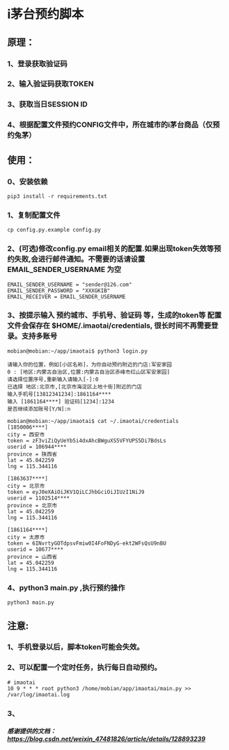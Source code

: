 
# i茅台预约脚本
## 原理：
### 1、登录获取验证码
### 2、输入验证码获取TOKEN
### 3、获取当日SESSION ID
### 4、根据配置文件预约CONFIG文件中，所在城市的i茅台商品（仅预约兔茅）

## 使用：

### 0、安装依赖
```shell
pip3 install -r requirements.txt
```

### 1、复制配置文件
```shell
cp config.py.example config.py
```

### 2、(可选)修改config.py email相关的配置.如果出现token失效等预约失败,会进行邮件通知。不需要的话请设置 EMAIL_SENDER_USERNAME 为空
```shell
EMAIL_SENDER_USERNAME = "sender@126.com"
EMAIL_SENDER_PASSWORD = "XXXGKIB"
EMAIL_RECEIVER = EMAIL_SENDER_USERNAME
```

### 3、按提示输入 预约城市、手机号、验证码 等，生成的token等 配置文件会保存在 $HOME/.imaotai/credentials, 很长时间不再需要登录。支持多账号
```shell
mobian@mobian:~/app/imaotai$ python3 login.py

请输入你的位置，例如[小区名称]，为你自动预约附近的门店:军安家园
0 : [地区:内蒙古自治区,位置:内蒙古自治区赤峰市红山区军安家园]
请选择位置序号,重新输入请输入[-]:0
已选择 地区:北京市,[北京市海淀区上地十街]附近的门店
输入手机号[13812341234]:1861164****
输入 [1861164****] 验证码[1234]:1234
是否继续添加账号[Y/N]:n

```
```shell
mobian@mobian:~/app/imaotai$ cat ~/.imaotai/credentials 
[1850006****]
city = 西安市
token = zF3viZiQyUeYb5i4dxAhcBWguXS5VFYUPS5Di7BdsLs
userid = 106944****
province = 陕西省
lat = 45.042259
lng = 115.344116

[1863637****]
city = 北京市
token = eyJ0eXAiOiJKV1QiLCJhbGciOiJIUzI1NiJ9
userid = 1102514****
province = 北京市
lat = 45.042259
lng = 115.344116

[1861164****]
city = 太原市
token = 6INvrtyGOTdpsvFmiw0I4FoFNDyG-ekt2WFsQsU9nBU
userid = 10677****
province = 山西省
lat = 45.042259
lng = 115.344116
```

### 4、python3 main.py ,执行预约操作
```shell
python3 main.py
```

## 注意:
### 1、手机登录以后，脚本token可能会失效。
### 2、可以配置一个定时任务，执行每日自动预约。 
```shell
# imaotai
10 9 * * * root python3 /home/mobian/app/imaotai/main.py >> /var/log/imaotai.log
```
### 3、


##### 感谢提供的文档：https://blog.csdn.net/weixin_47481826/article/details/128893239
